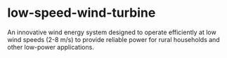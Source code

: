 # low-speed-wind-turbine
An innovative wind energy system designed to operate efficiently at low wind speeds (2-8 m/s) to provide reliable power for rural households and other low-power applications. 
